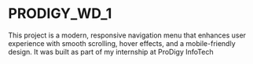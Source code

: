 # PRODIGY_WD_1
This project is a modern, responsive navigation menu that enhances user experience with smooth scrolling, hover effects, and a mobile-friendly design. It was built as part of my internship at ProDigy InfoTech
